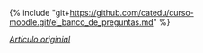 {% include "git+https://github.com/catedu/curso-moodle.git/el_banco_de_preguntas.md" %}

[_Artículo originial_](https://catedu.gitbooks.io/moodle-para-la-ensenanza/content/el_banco_de_preguntas.html)